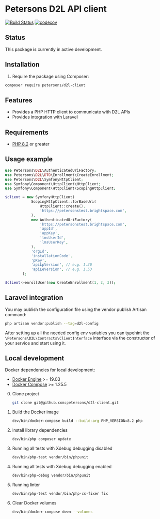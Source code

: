 # Petersons D2L API client

[![Build Status](https://github.com/petersons/d2l-client/workflows/Tests/badge.svg?branch=main)](https://github.com/petersons/d2l-client/actions)
[![codecov](https://codecov.io/gh/petersons/d2l-client/branch/main/graph/badge.svg?token=CVOQ23H1GE)](https://codecov.io/gh/petersons/d2l-client)

## Status

This package is currently in active development.

## Installation
1. Require the package using Composer:

```sh
composer require petersons/d2l-client
```

## Features

* Provides a PHP HTTP client to communicate with D2L APIs
* Provides integration with Laravel

## Requirements

* [PHP 8.2](https://www.php.net/releases/8_2_0.php) or greater

## Usage example

```php
use Petersons\D2L\AuthenticatedUriFactory;
use Petersons\D2L\DTO\Enrollment\CreateEnrollment;
use Petersons\D2L\SymfonyHttpClient;
use Symfony\Component\HttpClient\HttpClient;
use Symfony\Component\HttpClient\ScopingHttpClient;

$client = new SymfonyHttpClient(
            ScopingHttpClient::forBaseUri(
                HttpClient::create(),
                'https://petersonstest.brightspace.com',
            ),
            new AuthenticatedUriFactory(
                'https://petersonstest.brightspace.com',
                'appId',
                'appKey',
                'lmsUserId',
                'lmsUserKey',
            ),
            'orgId',
            'installationCode',
            'pKey',
            'apiLpVersion', // e.g. 1.30
            'apiLeVersion', // e.g. 1.53
        );

$client->enrollUser(new CreateEnrollment(1, 2, 3));
```

## Laravel integration

You may publish the configuration file using the vendor:publish Artisan command:

```bash
php artisan vendor:publish --tag=d2l-config
```

After setting up all the needed config env variables you can typehint
the `\Petersons\D2L\Contracts\ClientInterface` interface via the constructor of your service and start using it.

## Local development

Docker dependencies for local development:
- [Docker Engine](https://docs.docker.com/engine/) >= 19.03
- [Docker Compose](https://docs.docker.com/compose/) >= 1.25.5

0. Clone project
    ```bash
    git clone git@github.com:petersons/d2l-client.git
    ```

0. Build the Docker image
    ```bash
    dev/bin/docker-compose build --build-arg PHP_VERSION=8.2 php
    ```

0. Install library dependencies
    ```bash
    dev/bin/php composer update
    ```

0. Running all tests with Xdebug debugging disabled
    ```bash
    dev/bin/php-test vendor/bin/phpunit
    ```

0. Running all tests with Xdebug debugging enabled
    ```bash
    dev/bin/php-debug vendor/bin/phpunit
    ```

0. Running linter
    ```bash
    dev/bin/php-test vendor/bin/php-cs-fixer fix
    ```

0. Clear Docker volumes
    ```bash
    dev/bin/docker-compose down --volumes
    ```
